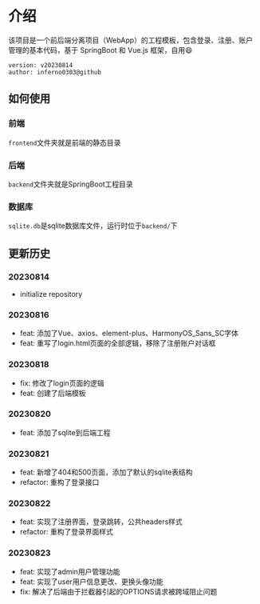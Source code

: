 # 介绍

该项目是一个前后端分离项目（WebApp）的工程模板，包含登录、注册、账户管理的基本代码，基于 SpringBoot 和 Vue.js 框架，自用😄

```
version: v20230814
author: inferno0303@github
```

## 如何使用

### 前端

`frontend`文件夹就是前端的静态目录

### 后端

`backend`文件夹就是SpringBoot工程目录


### 数据库
`sqlite.db`是sqlite数据库文件，运行时位于`backend/`下

## 更新历史

### 20230814
- initialize repository

### 20230816
- feat: 添加了Vue、axios、element-plus、HarmonyOS_Sans_SC字体
- feat: 重写了login.html页面的全部逻辑，移除了注册账户对话框

### 20230818
- fix: 修改了login页面的逻辑
- feat: 创建了后端模板

### 20230820
- feat: 添加了sqlite到后端工程

### 20230821
- feat: 新增了404和500页面，添加了默认的sqlite表结构
- refactor: 重构了登录接口

### 20230822
- feat: 实现了注册界面，登录跳转，公共headers样式
- refactor: 重构了登录界面样式

### 20230823
- feat: 实现了admin用户管理功能
- feat: 实现了user用户信息更改、更换头像功能
- fix: 解决了后端由于拦截器引起的OPTIONS请求被跨域阻止问题
